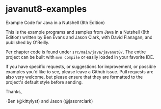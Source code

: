 # javanut8-examples

Example Code for Java in a Nutshell (8th Edition)

This is the example programs and samples from Java in a Nutshell (8th Edition)
written by Ben Evans and Jason Clark, with David Flanagan, and published by O'Reilly.

Per chapter code is found under `src/main/java/javanut8/`. The entire project can
be built with `mvn compile` or easily loaded in your favorite IDE.

If you have specific requests, or suggestions for improvement, or possible
examples you'd like to see, please leave a Github issue. Pull requests are
also very welcome, but please ensure that they are formatted to the project's
default style before sending.

Thanks,

-Ben (@kittylyst) and Jason (@jasonrclark)
